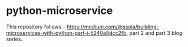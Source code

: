 # python-microservice
This repository follows - https://medium.com/@ssola/building-microservices-with-python-part-i-5240a8dcc2fb, part 2 and part 3 blog series.


